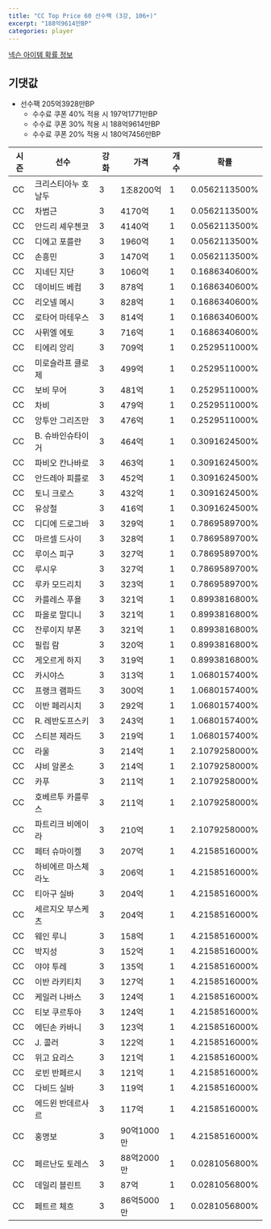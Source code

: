 ```yaml
---
title: "CC Top Price 60 선수팩 (3강, 106+)"
excerpt: "188억9614만BP"
categories: player
---
```

[넥슨 아이템 확률 정보](http://iteminfo.nexon.com/probability/fo4?sn=7336)

## 기댓값
  - 선수팩 205억3928만BP
    - 수수료 쿠폰 40% 적용 시 197억1771만BP
    - 수수료 쿠폰 30% 적용 시 188억9614만BP
    - 수수료 쿠폰 20% 적용 시 180억7456만BP


|시즌|선수|강화|가격|개수|확률|
|---|---|---|---|---|---|
|CC|크리스티아누 호날두|3|1조8200억|1|0.0562113500%|
|CC|차범근|3|4170억|1|0.0562113500%|
|CC|안드리 셰우첸코|3|4140억|1|0.0562113500%|
|CC|디에고 포를란|3|1960억|1|0.0562113500%|
|CC|손흥민|3|1470억|1|0.0562113500%|
|CC|지네딘 지단|3|1060억|1|0.1686340600%|
|CC|데이비드 베컴|3|878억|1|0.1686340600%|
|CC|리오넬 메시|3|828억|1|0.1686340600%|
|CC|로타어 마테우스|3|814억|1|0.1686340600%|
|CC|사뮈엘 에토|3|716억|1|0.1686340600%|
|CC|티에리 앙리|3|709억|1|0.2529511000%|
|CC|미로슬라프 클로제|3|499억|1|0.2529511000%|
|CC|보비 무어|3|481억|1|0.2529511000%|
|CC|차비|3|479억|1|0.2529511000%|
|CC|앙투안 그리즈만|3|476억|1|0.2529511000%|
|CC|B. 슈바인슈타이거|3|464억|1|0.3091624500%|
|CC|파비오 칸나바로|3|463억|1|0.3091624500%|
|CC|안드레아 피를로|3|452억|1|0.3091624500%|
|CC|토니 크로스|3|432억|1|0.3091624500%|
|CC|유상철|3|416억|1|0.3091624500%|
|CC|디디에 드로그바|3|329억|1|0.7869589700%|
|CC|마르셀 드사이|3|328억|1|0.7869589700%|
|CC|루이스 피구|3|327억|1|0.7869589700%|
|CC|루시우|3|327억|1|0.7869589700%|
|CC|루카 모드리치|3|323억|1|0.7869589700%|
|CC|카를레스 푸욜|3|321억|1|0.8993816800%|
|CC|파올로 말디니|3|321억|1|0.8993816800%|
|CC|잔루이지 부폰|3|321억|1|0.8993816800%|
|CC|필립 람|3|320억|1|0.8993816800%|
|CC|게오르게 하지|3|319억|1|0.8993816800%|
|CC|카시야스|3|313억|1|1.0680157400%|
|CC|프랭크 램파드|3|300억|1|1.0680157400%|
|CC|이반 페리시치|3|292억|1|1.0680157400%|
|CC|R. 레반도프스키|3|243억|1|1.0680157400%|
|CC|스티븐 제라드|3|219억|1|1.0680157400%|
|CC|라울|3|214억|1|2.1079258000%|
|CC|샤비 알론소|3|214억|1|2.1079258000%|
|CC|카푸|3|211억|1|2.1079258000%|
|CC|호베르투 카를루스|3|211억|1|2.1079258000%|
|CC|파트리크 비에이라|3|210억|1|2.1079258000%|
|CC|페터 슈마이켈|3|207억|1|4.2158516000%|
|CC|하비에르 마스체라노|3|206억|1|4.2158516000%|
|CC|티아구 실바|3|204억|1|4.2158516000%|
|CC|세르지오 부스케츠|3|204억|1|4.2158516000%|
|CC|웨인 루니|3|158억|1|4.2158516000%|
|CC|박지성|3|152억|1|4.2158516000%|
|CC|야야 투레|3|135억|1|4.2158516000%|
|CC|이반 라키티치|3|127억|1|4.2158516000%|
|CC|케일러 나바스|3|124억|1|4.2158516000%|
|CC|티보 쿠르투아|3|124억|1|4.2158516000%|
|CC|에딘손 카바니|3|123억|1|4.2158516000%|
|CC|J. 콜러|3|122억|1|4.2158516000%|
|CC|위고 요리스|3|121억|1|4.2158516000%|
|CC|로빈 반페르시|3|121억|1|4.2158516000%|
|CC|다비드 실바|3|119억|1|4.2158516000%|
|CC|에드윈 반데르사르|3|117억|1|4.2158516000%|
|CC|홍명보|3|90억1000만|1|4.2158516000%|
|CC|페르난도 토레스|3|88억2000만|1|0.0281056800%|
|CC|데일리 블린트|3|87억|1|0.0281056800%|
|CC|페트르 체흐|3|86억5000만|1|0.0281056800%|
